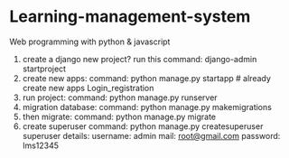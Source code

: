 # Learning-management-system
Web programming with python &amp; javascript
1) create a django new project?
        run this command: django-admin startproject <project name>
2) create new apps:
        command: python manage.py startapp <apps name>
        # already create new apps Login_registration 
3) run project:
        command: python manage.py runserver
4) migration database:
        command: python manage.py makemigrations
5) then migrate:
        command: python manage.py migrate
6) create superuser
        command: python manage.py createsuperuser
superuser details:
        username: admin
        mail: root@gmail.com
        password: lms12345
